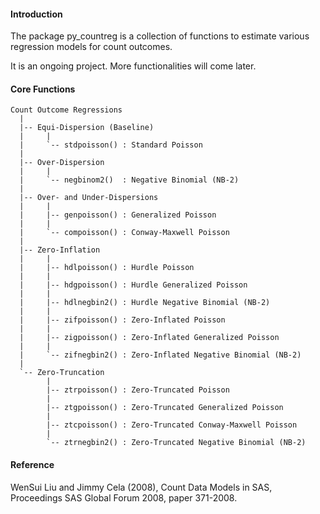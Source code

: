 #### Introduction

The package py\_countreg is a collection of functions to estimate various regression models for count outcomes.

It is an ongoing project. More functionalities will come later.

#### Core Functions

```
Count Outcome Regressions
  |
  |-- Equi-Dispersion (Baseline)
  |     |
  |     `-- stdpoisson() : Standard Poisson 
  |
  |-- Over-Dispersion
  |     |
  |     `-- negbinom2()  : Negative Binomial (NB-2)
  |
  |-- Over- and Under-Dispersions
  |     |
  |     |-- genpoisson() : Generalized Poisson
  |     |
  |     `-- compoisson() : Conway-Maxwell Poisson 
  |
  |-- Zero-Inflation
  |     |
  |     |-- hdlpoisson() : Hurdle Poisson 
  |     |
  |     |-- hdgpoisson() : Hurdle Generalized Poisson 
  |     |
  |     |-- hdlnegbin2() : Hurdle Negative Binomial (NB-2)
  |     |
  |     |-- zifpoisson() : Zero-Inflated Poisson 
  |     |
  |     |-- zigpoisson() : Zero-Inflated Generalized Poisson 
  |     |
  |     `-- zifnegbin2() : Zero-Inflated Negative Binomial (NB-2)
  |
  `-- Zero-Truncation
        |
        |-- ztrpoisson() : Zero-Truncated Poisson
        |
        |-- ztgpoisson() : Zero-Truncated Generalized Poisson
        |
        |-- ztcpoisson() : Zero-Truncated Conway-Maxwell Poisson
        |
        `-- ztrnegbin2() : Zero-Truncated Negative Binomial (NB-2)
```

#### Reference

WenSui Liu and Jimmy Cela (2008), Count Data Models in SAS, Proceedings SAS Global Forum 2008, paper 371-2008.
